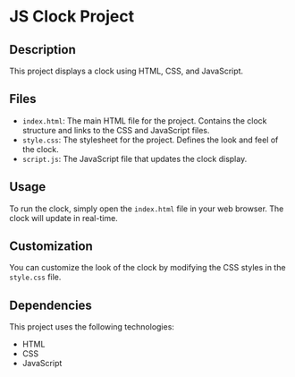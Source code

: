 # JS Clock Project

## Description
This project displays a clock using HTML, CSS, and JavaScript.

## Files
- `index.html`: The main HTML file for the project. Contains the clock structure and links to the CSS and JavaScript files.
- `style.css`: The stylesheet for the project. Defines the look and feel of the clock.
- `script.js`: The JavaScript file that updates the clock display.

## Usage
To run the clock, simply open the `index.html` file in your web browser. The clock will update in real-time.

## Customization
You can customize the look of the clock by modifying the CSS styles in the `style.css` file.

## Dependencies
This project uses the following technologies:
- HTML
- CSS
- JavaScript
